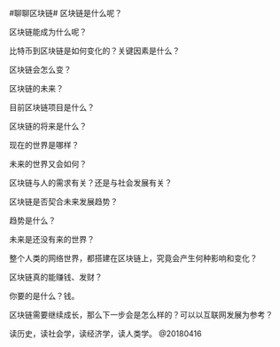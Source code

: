 #聊聊区块链#
区块链是什么呢？

区块链能成为什么呢？

比特币到区块链是如何变化的？关键因素是什么？

区块链会怎么变？

区块链的未来？

目前区块链项目是什么？

区块链的将来是什么？

现在的世界是哪样？

未来的世界又会如何？

区块链与人的需求有关？还是与社会发展有关？

区块链是否契合未来发展趋势？

趋势是什么？

未来是还没有来的世界？

整个人类的网络世界，都搭建在区块链上，究竟会产生何种影响和变化？

区块链真的能赚钱、发财？

你要的是什么？钱。

区块链需要继续成长，那么下一步会是怎么样的？可以以互联网发展为参考？

读历史，读社会学，读经济学，读人类学。
@20180416